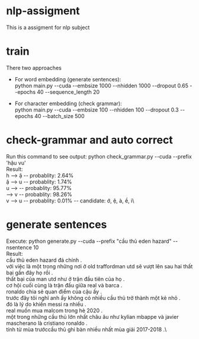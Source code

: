 # nlp-assigment
This is a assigment for nlp subject
# train
There two approaches
  - For word embedding (generate sentences):\
    python main.py --cuda --embsize 1000 --nhidden 1000 --dropout 0.65 --epochs 40 --sequence_length 20
    
  - For character embedding (check grammar):\
    python main.py --cuda --embsize 100 --nhidden 100 --dropout 0.3 --epochs 40 --batch_size 500
 # check-grammar and auto correct
  Run this command to see output: python check_grammar.py --cuda --prefix 'hậu vu'\
  Result:\
        h --> ậ -- probablity: 2.64%\
        ậ --> u -- probablity: 1.74%\
        u -->   -- probablity: 95.77%\
          --> v -- probablity: 98.26%\
        v --> u -- probablity: 0.01% -- candidate: ớ, ệ, à, ề, i\
 # generate sentences
 Execute: python generate.py --cuda --prefix "cầu thủ eden hazard" --nsentence 10\
 Result:\
      cầu thủ eden hazard đá chính .\
      với việc là một trong những nơi ở old traffordman utd sẽ vượt lên sau hai thất bại gần đây họ rồi .\
      thất bại của man utd như ở trận đầu tiên của họ .\
      cơ hội cuối cùng là trận đấu giữa real và barca .\
      ronaldo chia sẻ quan điểm của cậu ấy .\
      trước đây tôi nghĩ anh ấy không có nhiều cầu thủ trở thành một kẻ nhỏ .\
      đó là lý do khiến messi ra nhiều .\
      real muốn mua malcom trong hè 2020 .\
      một trong những cầu thủ lớn nhất châu âu như kylian mbappe và javier mascherano là cristiano ronaldo .\
      tính từ mùa trướccầu thủ ghi bàn nhiều nhất mùa giải 2017-2018 .\
